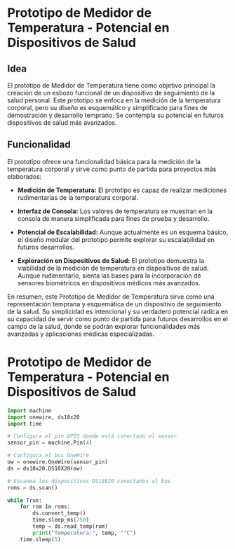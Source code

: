 # Prototipo de Medidor de Temperatura - Potencial en Dispositivos de Salud

## Idea
El prototipo de Medidor de Temperatura tiene como objetivo principal la creación de un esbozo funcional de un dispositivo de seguimiento de la salud personal. Este prototipo se enfoca en la medición de la temperatura corporal, pero su diseño es esquemático y simplificado para fines de demostración y desarrollo temprano. Se contempla su potencial en futuros dispositivos de salud más avanzados.

## Funcionalidad
El prototipo ofrece una funcionalidad básica para la medición de la temperatura corporal y sirve como punto de partida para proyectos más elaborados:

- **Medición de Temperatura:** El prototipo es capaz de realizar mediciones rudimentarias de la temperatura corporal.

- **Interfaz de Consola:** Los valores de temperatura se muestran en la consola de manera simplificada para fines de prueba y desarrollo.

- **Potencial de Escalabilidad:** Aunque actualmente es un esquema básico, el diseño modular del prototipo permite explorar su escalabilidad en futuros desarrollos.

- **Exploración en Dispositivos de Salud:** El prototipo demuestra la viabilidad de la medición de temperatura en dispositivos de salud. Aunque rudimentario, sienta las bases para la incorporación de sensores biométricos en dispositivos médicos más avanzados.

En resumen, este Prototipo de Medidor de Temperatura sirve como una representación temprana y esquemática de un dispositivo de seguimiento de la salud. Su simplicidad es intencional y su verdadero potencial radica en su capacidad de servir como punto de partida para futuros desarrollos en el campo de la salud, donde se podrán explorar funcionalidades más avanzadas y aplicaciones médicas especializadas.

# Prototipo de Medidor de Temperatura - Potencial en Dispositivos de Salud

```python
import machine
import onewire, ds18x20
import time

# Configura el pin GPIO donde está conectado el sensor
sensor_pin = machine.Pin(4)

# Configura el bus OneWire
ow = onewire.OneWire(sensor_pin)
ds = ds18x20.DS18X20(ow)

# Escanea los dispositivos DS18B20 conectados al bus
roms = ds.scan()

while True:
    for rom in roms:
        ds.convert_temp()
        time.sleep_ms(750)
        temp = ds.read_temp(rom)
        print("Temperatura:", temp, "°C")
    time.sleep(5)
